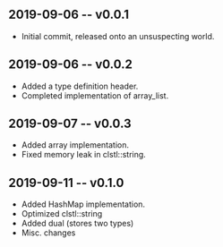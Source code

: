 ## 2019-09-06 -- v0.0.1

* Initial commit, released onto an unsuspecting world.

## 2019-09-06 -- v0.0.2

* Added a type definition header.
* Completed implementation of array_list.

## 2019-09-07 -- v0.0.3

* Added array implementation.
* Fixed memory leak in clstl::string.

## 2019-09-11 -- v0.1.0

* Added HashMap implementation.
* Optimized clstl::string
* Added dual (stores two types)
* Misc. changes